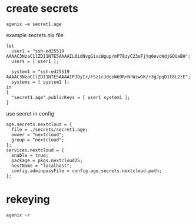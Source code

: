 # create secrets
`agenix -e secret1.age`


example secrets.nix file
```
let
  user1 = "ssh-ed25519 AAAAC3NzaC1lZDI1NTE5AAAAIL0idNvgGiucWgup/mP78zyC23uFjYq0evcWdjGQUaBH";
  users = [ user1 ];

  system1 = "ssh-ed25519 AAAAC3NzaC1lZDI1NTE5AAAAIPJDyIr/FSz1cJdcoW69R+NrWzwGK/+3gJpqD1t8L2zE";
  systems = [ system1 ];
in
{
  "secret1.age".publicKeys = [ user1 system1 ];
}
```

use secret in config
```
age.secrets.nextcloud = {
  file = ./secrets/secret1.age;
  owner = "nextcloud";
  group = "nextcloud";
};
services.nextcloud = {
  enable = true;
  package = pkgs.nextcloud25;
  hostName = "localhost";
  config.adminpassFile = config.age.secrets.nextcloud.path;
};
```

# rekeying
`agenix -r`
